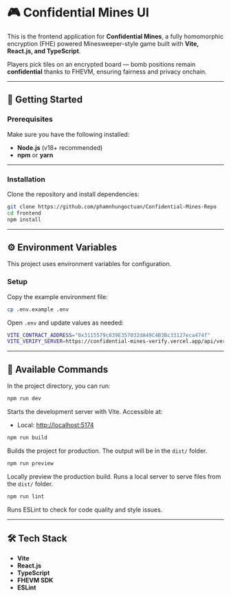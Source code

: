 # 🎮 Confidential Mines UI

This is the frontend application for **Confidential Mines**, a fully homomorphic encryption (FHE) powered
Minesweeper-style game built with **Vite, React.js, and TypeScript**.

Players pick tiles on an encrypted board — bomb positions remain **confidential** thanks to FHEVM, ensuring fairness and
privacy onchain.

---

## 🚀 Getting Started

### Prerequisites

Make sure you have the following installed:

- **Node.js** (v18+ recommended)
- **npm** or **yarn**

---

### Installation

Clone the repository and install dependencies:

```bash
git clone https://github.com/phamnhungoctuan/Confidential-Mines-Repo
cd frontend
npm install
```

---

## ⚙️ Environment Variables

This project uses environment variables for configuration.

### Setup

Copy the example environment file:

```bash
cp .env.example .env
```

Open `.env` and update values as needed:

```bash
VITE_CONTRACT_ADDRESS="0x3115579c839E357032dA49C4B3Bc33127eca474f"
VITE_VERIFY_SERVER=https://confidential-mines-verify.vercel.app/api/verify
```

---

## 📜 Available Commands

In the project directory, you can run:

```bash
npm run dev
```

Starts the development server with Vite. Accessible at:

- Local: [http://localhost:5174](http://localhost:5174)

```bash
npm run build
```

Builds the project for production. The output will be in the `dist/` folder.

```bash
npm run preview
```

Locally preview the production build. Runs a local server to serve files from the `dist/` folder.

```bash
npm run lint
```

Runs ESLint to check for code quality and style issues.

---

## 🛠️ Tech Stack

- **Vite**
- **React.js**
- **TypeScript**
- **FHEVM SDK**
- **ESLint**
